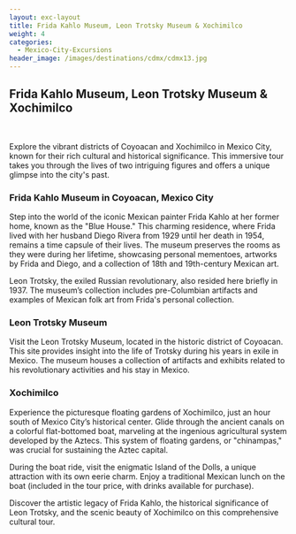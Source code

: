 ```yaml
---
layout: exc-layout
title: Frida Kahlo Museum, Leon Trotsky Museum & Xochimilco
weight: 4
categories:
  - Mexico-City-Excursions
header_image: /images/destinations/cdmx/cdmx13.jpg
---
```

## Frida Kahlo Museum, Leon Trotsky Museum & Xochimilco

&nbsp;

Explore the vibrant districts of Coyoacan and Xochimilco in Mexico City, known for their rich cultural and historical significance. This immersive tour takes you through the lives of two intriguing figures and offers a unique glimpse into the city's past.

### Frida Kahlo Museum in Coyoacan, Mexico City

Step into the world of the iconic Mexican painter Frida Kahlo at her former home, known as the "Blue House." This charming residence, where Frida lived with her husband Diego Rivera from 1929 until her death in 1954, remains a time capsule of their lives. The museum preserves the rooms as they were during her lifetime, showcasing personal mementoes, artworks by Frida and Diego, and a collection of 18th and 19th-century Mexican art.

Leon Trotsky, the exiled Russian revolutionary, also resided here briefly in 1937. The museum’s collection includes pre-Columbian artifacts and examples of Mexican folk art from Frida's personal collection.

### Leon Trotsky Museum

Visit the Leon Trotsky Museum, located in the historic district of Coyoacan. This site provides insight into the life of Trotsky during his years in exile in Mexico. The museum houses a collection of artifacts and exhibits related to his revolutionary activities and his stay in Mexico.

### Xochimilco

Experience the picturesque floating gardens of Xochimilco, just an hour south of Mexico City’s historical center. Glide through the ancient canals on a colorful flat-bottomed boat, marveling at the ingenious agricultural system developed by the Aztecs. This system of floating gardens, or "chinampas," was crucial for sustaining the Aztec capital.

During the boat ride, visit the enigmatic Island of the Dolls, a unique attraction with its own eerie charm. Enjoy a traditional Mexican lunch on the boat (included in the tour price, with drinks available for purchase). 

Discover the artistic legacy of Frida Kahlo, the historical significance of Leon Trotsky, and the scenic beauty of Xochimilco on this comprehensive cultural tour.
